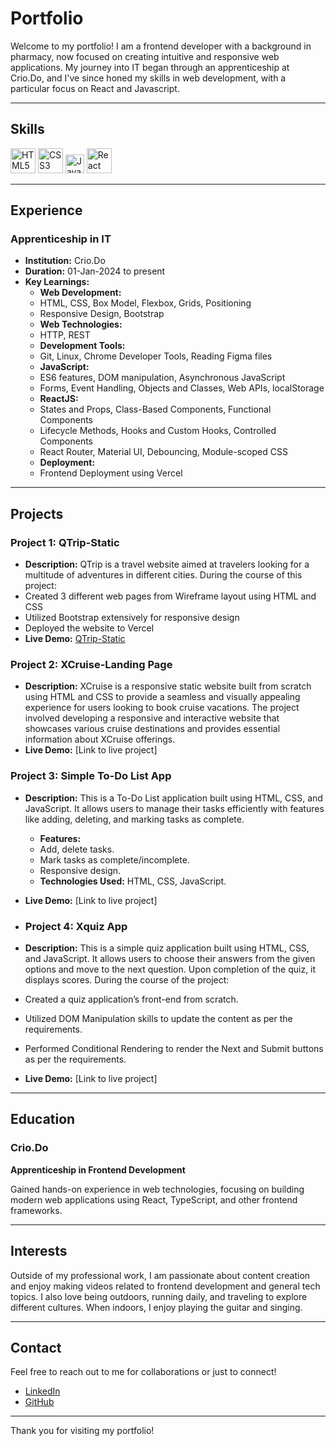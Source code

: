 # Portfolio

Welcome to my portfolio! I am a frontend developer with a background in pharmacy, now focused on creating intuitive and responsive web applications. My journey into IT began through an apprenticeship at Crio.Do, and I've since honed my skills in web development, with a particular focus on React and Javascript.

---

## Skills

<p align='left'>
  <img src="https://upload.wikimedia.org/wikipedia/commons/thumb/6/61/HTML5_logo_and_wordmark.svg/2048px-HTML5_logo_and_wordmark.svg.png" alt="HTML5" width="40" height="40">
  <img src='https://upload.wikimedia.org/wikipedia/commons/thumb/d/d5/CSS3_logo_and_wordmark.svg/1200px-CSS3_logo_and_wordmark.svg.png' alt="CSS3" width="40" height="40">
  <img src='https://upload.wikimedia.org/wikipedia/commons/6/6a/JavaScript-logo.png' height='30' width='auto' alt="JavaScript">
  <img src="https://upload.wikimedia.org/wikipedia/commons/thumb/a/a7/React-icon.svg/1280px-React-icon.svg.png" alt="React" width="auto" height="40"/> 
</p>

---

## Experience


### Apprenticeship in IT
- **Institution:** Crio.Do
- **Duration:** 01-Jan-2024 to present
- **Key Learnings:**
  - **Web Development:**
  - HTML, CSS, Box Model, Flexbox, Grids, Positioning
  - Responsive Design, Bootstrap
  - **Web Technologies:**
  - HTTP, REST
  - **Development Tools:**
  - Git, Linux, Chrome Developer Tools, Reading Figma files
  - **JavaScript:**
  - ES6 features, DOM manipulation, Asynchronous JavaScript
  - Forms, Event Handling, Objects and Classes, Web APIs, localStorage
  - **ReactJS:**
  - States and Props, Class-Based Components, Functional Components
  - Lifecycle Methods, Hooks and Custom Hooks, Controlled Components
  - React Router, Material UI, Debouncing, Module-scoped CSS
  - **Deployment:**
  - Frontend Deployment using Vercel

---

## Projects

### Project 1: QTrip-Static
- **Description:** QTrip is a travel website aimed at travelers looking for a multitude of adventures in different cities. During the course of this project:
- Created 3 different web pages from Wireframe layout using HTML and CSS
- Utilized Bootstrap extensively for responsive design
- Deployed the website to Vercel
- **Live Demo:** [QTrip-Static](https://qtrip-static-abdfvezzu-pranita-rajputs-projects.vercel.app) 

### Project 2: XCruise-Landing Page
- **Description:** XCruise is a responsive static website built from scratch using HTML and CSS to provide a seamless and visually appealing experience for users looking to book cruise vacations. The project involved developing a responsive and interactive website that showcases various cruise destinations and provides essential information about XCruise offerings.
- **Live Demo:** [Link to live project]

### Project 3: Simple To-Do List App
- **Description:** This is a To-Do List application built using HTML, CSS, and JavaScript. It allows users to manage their tasks efficiently with features like adding, deleting, and marking tasks as complete.
  - **Features:**
  - Add, delete tasks.
  - Mark tasks as complete/incomplete.
  - Responsive design.
  - **Technologies Used:** HTML, CSS, JavaScript.
- **Live Demo:** [Link to live project]

- ### Project 4: Xquiz App
- **Description:** This is a simple quiz application built using HTML, CSS, and JavaScript. It allows users to choose their answers from the given options and move to the next question. Upon completion of the quiz, it displays scores. During the course of the project:
- Created a quiz application’s front-end from scratch.
- Utilized DOM Manipulation skills to update the content as per the requirements.
- Performed Conditional Rendering to render the Next and Submit buttons as per the requirements.
- **Live Demo:** [Link to live project] 

---

## Education

### Crio.Do
**Apprenticeship in Frontend Development**

Gained hands-on experience in web technologies, focusing on building modern web applications using React, TypeScript, and other frontend frameworks.

---

## Interests

Outside of my professional work, I am passionate about content creation and enjoy making videos related to frontend development and general tech topics. I also love being outdoors, running daily, and traveling to explore different cultures. When indoors, I enjoy playing the guitar and singing.

---

## Contact

Feel free to reach out to me for collaborations or just to connect!

- [LinkedIn](https://www.linkedin.com/)
- [GitHub](https://github.com/)

---

Thank you for visiting my portfolio!


